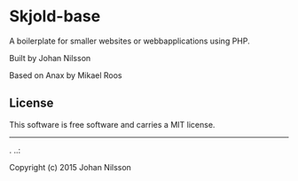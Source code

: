 Skjold-base
==================
 
A boilerplate for smaller websites or webbapplications using PHP.
 
Built by Johan Nilsson

Based on Anax by Mikael Roos
 
License 
------------------
 
This software is free software and carries a MIT license.
 
 
------------------
 .
..:
 
Copyright (c) 2015 Johan Nilsson